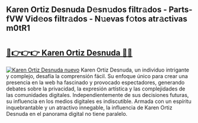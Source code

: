## Karen Ortiz Desnuda D𝚎sn𝚞dos filtr𝚊dos - Parts-fVW Vid𝚎os filtr𝚊dos - N𝚞evas f𝚘tos atr𝚊ctivas m0tR1

# <h2><a href="http://mb5tae.tromn.icu/?c=Karen+Ortiz+Desnuda">🔗👉👉👉 Karen Ortiz Desnuda 🔗🔗</a></h2>

[![Karen Ortiz Desnuda nuevo](https://i.imgur.com/pEAQMta.gif)](http://mb5tae.tromn.icu/?c=Karen+Ortiz+Desnuda)
Karen Ortiz Desnuda, un individuo intrigante y complejo, desafía la comprensión fácil. Su enfoque único para crear una presencia en la web ha fascinado y provocado espectadores, generando debates sobre la privacidad, la expresión artística y las complejidades de las comunidades digitales. Independientemente de sus decisiones futuras, su influencia en los medios digitales es indiscutible. Armada con un espíritu inquebrantable y un atractivo innegable, la influencia de Karen Ortiz Desnuda en el panorama digital no tiene paralelo.
